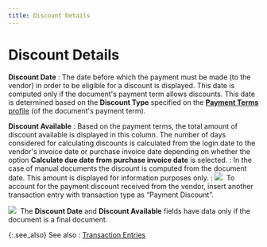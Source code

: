 ```yaml
---
title: Discount Details
---
```


# Discount Details


**Discount Date**
: The date before which the payment must be made (to  the vendor) in order to be eligible for a discount is displayed. This  date is computed only if the document's payment term allows discounts.  This date is determined based on the **Discount 
 Type** specified on the [**Payment Terms** profile]({{site.sc_chm}}/options/payment-information/payment-terms/set-up-a-payment-term/payment_terms_profile_general_tab.html) (of the document's  payment term).


**Discount Available**
: Based on the payment terms, the total amount of  discount available is displayed in this column. The number of days considered  for calculating discounts is calculated from the login date to the vendor's  invoice date or purchase invoice date depending on whether the option  **Calculate due date from purchase invoice 
 date** is selected.
: In the case of manual documents the discount is  computed from the document date. This amount is displayed for information  purposes only.
: ![]({{site.acc_baseurl}}/img/hint.gif)  To  account for the payment discount received from the vendor, insert another  transaction entry with transaction type as “Payment Discount”.


![]({{site.acc_baseurl}}/img/note.gif)  The  **Discount Date** and **Discount 
 Available** fields have data only if the document is a final document.


{:.see_also}
See also
: [Transaction  Entries]({{site.acc_baseurl}}/misc/transaction_entries_manpmtjrnl.html)
